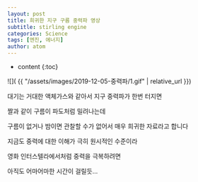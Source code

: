 ```yaml
---
layout: post
title: 희귀한 지구 구름 중력파 영상
subtitle: stirling engine
categories: Science
tags: [엔진, 에너지]
author: atom
---
```


* content
{:toc}

![]( {{ "/assets/images/2019-12-05-중력파/1.gif" | relative_url }})


대기는 거대한 액체가스와 같아서 지구 중력파가 한번 터지면

 

짤과 같이 구름이 파도처럼 밀려나는데

 

구름이 없거나 밤이면 관찰할 수가 없어서 매우 희귀한 자료라고 합니다

 

 

지금도 중력에 대한 이해가 극히 원시적인 수준이라

 

영화 인터스텔라에서처럼 중력을 극복하려면 

 

아직도 어마어마한 시간이 걸릴듯...